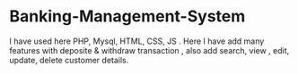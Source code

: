 # Banking-Management-System
 I have used here PHP, Mysql, HTML, CSS, JS . Here I have add many features with deposite & withdraw transaction , also  add search, view , edit, update, delete customer details.
